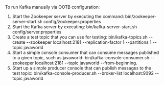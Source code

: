 To run Kafka manually via OOTB configuration:
1) Start the Zookeeper server by executing the command:
    bin/zookeeper-server-start.sh config/zookeeper.properties
2) Start the Kafka server by executing:
    bin/kafka-server-start.sh config/server.properties
3) Create a test topic that you can use for testing:
    bin/kafka-topics.sh --create --zookeeper localhost:2181 --replication-factor 1 --partitions 1 --topic javaworld
4) Start a simple console consumer that can consume messages published to a given topic, such as javaworld:
    bin/kafka-console-consumer.sh --zookeeper localhost:2181 --topic javaworld --from-beginning.
5) Start up a simple producer console that can publish messages to the test topic:
    bin/kafka-console-producer.sh --broker-list localhost:9092 --topic javaworld